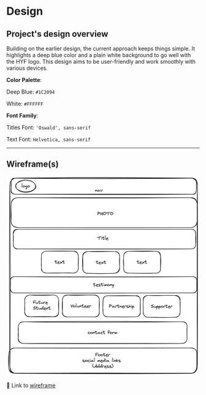 # Design

## Project's design overview

Building on the earlier design, the current approach keeps things simple.
It highlights a deep blue color and a plain white background to go well
with the HYF logo. This design aims to be user-friendly and work smoothly
with various devices.

<!-- give an overview of your project's design -->
<!-- describe the reasoning behind your group's design and wireframe -->
<!-- include other centralized decisions like fonts, palates, ... -->
**Color Palette**:

Deep Blue: `#1C2094`

White: `#FFFFFF`

**Font Family**:

Titles Font: `'Oswald', sans-serif`

Text Font: `Helvetica, sans-serif`

---

## Wireframe(s)

![wireframe](../public/wireframe.png)

🎨 Link to
[wireframe](https://excalidraw.com/#room=53f8d5cd4dfc1700d016,Q5APICpMtPwl5enXNiFk6A)
